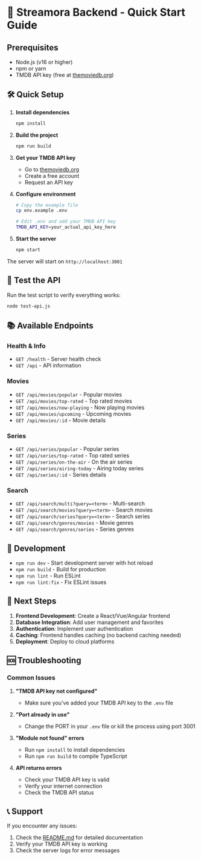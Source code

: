 # 🚀 Streamora Backend - Quick Start Guide

## Prerequisites

- Node.js (v16 or higher)
- npm or yarn
- TMDB API key (free at [themoviedb.org](https://www.themoviedb.org/settings/api))

## 🛠️ Quick Setup

1. **Install dependencies**

   ```bash
   npm install
   ```

2. **Build the project**

   ```bash
   npm run build
   ```

3. **Get your TMDB API key**

   - Go to [themoviedb.org](https://www.themoviedb.org/settings/api)
   - Create a free account
   - Request an API key

4. **Configure environment**

   ```bash
   # Copy the example file
   cp env.example .env

   # Edit .env and add your TMDB API key
   TMDB_API_KEY=your_actual_api_key_here
   ```

5. **Start the server**
   ```bash
   npm start
   ```

The server will start on `http://localhost:3001`

## 🧪 Test the API

Run the test script to verify everything works:

```bash
node test-api.js
```

## 📚 Available Endpoints

### Health & Info

- `GET /health` - Server health check
- `GET /api` - API information

### Movies

- `GET /api/movies/popular` - Popular movies
- `GET /api/movies/top-rated` - Top rated movies
- `GET /api/movies/now-playing` - Now playing movies
- `GET /api/movies/upcoming` - Upcoming movies
- `GET /api/movies/:id` - Movie details

### Series

- `GET /api/series/popular` - Popular series
- `GET /api/series/top-rated` - Top rated series
- `GET /api/series/on-the-air` - On the air series
- `GET /api/series/airing-today` - Airing today series
- `GET /api/series/:id` - Series details

### Search

- `GET /api/search/multi?query=<term>` - Multi-search
- `GET /api/search/movies?query=<term>` - Search movies
- `GET /api/search/series?query=<term>` - Search series
- `GET /api/search/genres/movies` - Movie genres
- `GET /api/search/genres/series` - Series genres

## 🔧 Development

- `npm run dev` - Start development server with hot reload
- `npm run build` - Build for production
- `npm run lint` - Run ESLint
- `npm run lint:fix` - Fix ESLint issues

## 🎯 Next Steps

1. **Frontend Development**: Create a React/Vue/Angular frontend
2. **Database Integration**: Add user management and favorites
3. **Authentication**: Implement user authentication
4. **Caching**: Frontend handles caching (no backend caching needed)
5. **Deployment**: Deploy to cloud platforms

## 🆘 Troubleshooting

### Common Issues

1. **"TMDB API key not configured"**

   - Make sure you've added your TMDB API key to the `.env` file

2. **"Port already in use"**

   - Change the PORT in your `.env` file or kill the process using port 3001

3. **"Module not found" errors**

   - Run `npm install` to install dependencies
   - Run `npm run build` to compile TypeScript

4. **API returns errors**
   - Check your TMDB API key is valid
   - Verify your internet connection
   - Check the TMDB API status

## 📞 Support

If you encounter any issues:

1. Check the [README.md](README.md) for detailed documentation
2. Verify your TMDB API key is working
3. Check the server logs for error messages

